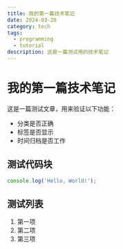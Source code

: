 ```yaml
---
title: 我的第一篇技术笔记
date: 2024-03-20
category: tech
tags:
  - programming
  - tutorial
description: 这是一篇测试用的技术笔记
---
```


# 我的第一篇技术笔记

这是一篇测试文章，用来验证以下功能：
- 分类是否正确
- 标签是否显示
- 时间归档是否工作

## 测试代码块

```javascript
console.log('Hello, World!');
```

## 测试列表

1. 第一项
2. 第二项
3. 第三项
